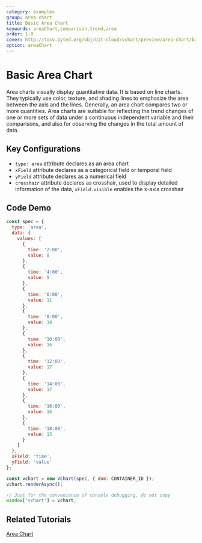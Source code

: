 ```yaml
---
category: examples
group: area chart
title: Basic Area Chart
keywords: areaChart,comparison,trend,area
order: 1-0
cover: http://tosv.byted.org/obj/bit-cloud/vchart/preview/area-chart/basic-area.png
option: areaChart
---
```


# Basic Area Chart

Area charts visually display quantitative data. It is based on line charts. They typically use color, texture, and shading lines to emphasize the area between the axis and the lines. Generally, an area chart compares two or more quantities. Area charts are suitable for reflecting the trend changes of one or more sets of data under a continuous independent variable and their comparisons, and also for observing the changes in the total amount of data.

## Key Configurations

- `type: area` attribute declares as an area chart
- `xField` attribute declares as a categorical field or temporal field
- `yField` attribute declares as a numerical field
- `crosshair` attribute declares as crosshair, used to display detailed information of the data, `xField.visible` enables the x-axis crosshair

## Code Demo

```javascript livedemo
const spec = {
  type: 'area',
  data: {
    values: [
      {
        time: '2:00',
        value: 8
      },
      {
        time: '4:00',
        value: 9
      },
      {
        time: '6:00',
        value: 11
      },
      {
        time: '8:00',
        value: 14
      },
      {
        time: '10:00',
        value: 16
      },
      {
        time: '12:00',
        value: 17
      },
      {
        time: '14:00',
        value: 17
      },
      {
        time: '16:00',
        value: 16
      },
      {
        time: '18:00',
        value: 15
      }
    ]
  },
  xField: 'time',
  yField: 'value'
};

const vchart = new VChart(spec, { dom: CONTAINER_ID });
vchart.renderAsync();

// Just for the convenience of console debugging, do not copy
window['vchart'] = vchart;
```

## Related Tutorials

[Area Chart](link)